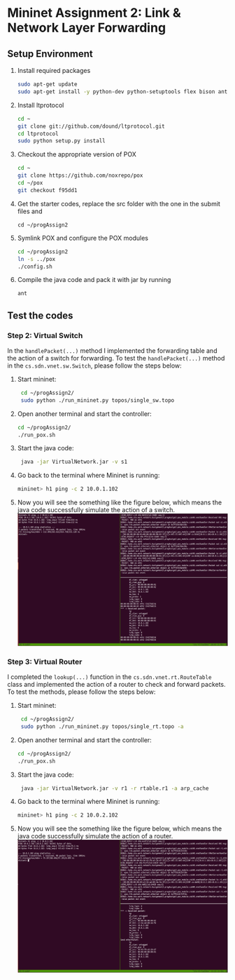 # Mininet Assignment 2: Link & Network Layer Forwarding

## Setup Environment
1. Install required packages
    ```bash
    sudo apt-get update
    sudo apt-get install -y python-dev python-setuptools flex bison ant openjdk-7-jdk git tmux
    ```
2. Install ltprotocol
    ```bash
    cd ~
    git clone git://github.com/dound/ltprotocol.git
    cd ltprotocol
    sudo python setup.py install
    ```
3. Checkout the appropriate version of POX
    ```bash
    cd ~
    git clone https://github.com/noxrepo/pox
    cd ~/pox
    git checkout f95dd1
    ```
4. Get the starter codes, replace the src folder with the one in the submit files and  
    ```
    cd ~/progAssign2
    ```
5. Symlink POX and configure the POX modules
    ```bash
    cd ~/progAssign2
    ln -s ../pox
    ./config.sh
    ```

6. Compile the java code and pack it with jar by running
    ```bash
    ant
    ```

## Test the codes
### Step 2: Virtual Switch
In the `handlePacket(...)` method I implemented the forwarding table and the action of a switch for forwarding. To test the `handlePacket(...)` method in the `cs.sdn.vnet.sw.Switch`, please follow the steps below:
1. Start mininet:
   ```bash
    cd ~/progAssign2/
    sudo python ./run_mininet.py topos/single_sw.topo
   ```
2. Open another terminal and start the controller:
   ```bash
   cd ~/progAssign2/
   ./run_pox.sh
   ```

3. Start the java code:
    ```bash
     java -jar VirtualNetwork.jar -v s1
    ```

4. Go back to the terminal where Mininet is running:
   ```bash
   mininet> h1 ping -c 2 10.0.1.102
   ```
5. Now you will see the something like the figure below, which means the java code successfully simulate the action of a switch.
   ![Result of the switch](./switch_result.png)

### Step 3: Virtual Router
I completed the `lookup(...)` function in the `cs.sdn.vnet.rt.RouteTable` class and implemented the action of a router to check and forward packets. To test the methods, please follow the steps below:
1. Start mininet:
   ```bash
    cd ~/progAssign2/
    sudo python ./run_mininet.py topos/single_rt.topo -a
   ```
2. Open another terminal and start the controller:
   ```bash
   cd ~/progAssign2/
   ./run_pox.sh
   ```

3. Start the java code:
    ```bash
     java -jar VirtualNetwork.jar -v r1 -r rtable.r1 -a arp_cache
    ```

4. Go back to the terminal where Mininet is running:
   ```bash
   mininet> h1 ping -c 2 10.0.2.102
   ```
5. Now you will see the something like the figure below, which means the java code successfully simulate the action of a router.
    ![Result of the router](./router_result.png)